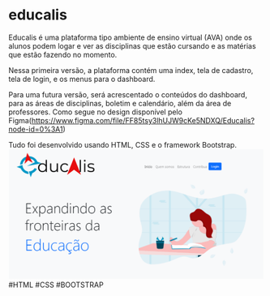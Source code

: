 # educalis

Educalis é uma plataforma tipo ambiente de ensino virtual (AVA) onde os alunos podem logar e ver as disciplinas que estão cursando e as matérias que estão fazendo no momento.

Nessa primeira versão, a plataforma contém uma index, tela de cadastro, tela de login, e os menus para o dashboard.

Para uma futura versão, será acrescentado o conteúdos do dashboard, para as áreas de disciplinas, boletim e calendário, além da área de professores. Como segue no design disponível pelo Figma(https://www.figma.com/file/FF85tsy3lhUJW9cKe5NDXQ/Educalis?node-id=0%3A1) 

Tudo foi desenvolvido usando HTML, CSS e o framework Bootstrap.
![PrintScreen of HomePage](https://github.com/lysialeao/educalis/blob/main/imagem_2021-04-13_194722.png)
#HTML #CSS #BOOTSTRAP
